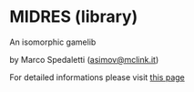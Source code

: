 # MIDRES (library)
An isomorphic gamelib

by Marco Spedaletti (asimov@mclink.it)

For detailed informations please visit [this page](https://retroprogramming.iwashere.eu/midres_library)
